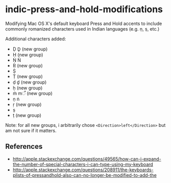 # indic-press-and-hold-modifications
Modifying Mac OS X's default keyboard Press and Hold accents to include commonly romanized characters used in Indian languages (e.g. ṇ, ṣ, etc.)

Additional characters added:
* Ḍ D̥ (new group)
* Ḥ (new group)
* Ṇ Ṅ
* Ṛ (new group)
* Ṣ
* Ṭ (new group)
* ḍ d̥ (new group)
* ḥ (new group)
* ṁ mँ (new group)
* ṇ ṅ
* ṛ (new group)
* ṣ
* ṭ (new group)

Note: for all new groups, i arbitrarily chose `<Direction>left</Direction>` but am not sure if it matters.

## References
* http://apple.stackexchange.com/questions/49565/how-can-i-expand-the-number-of-special-characters-i-can-type-using-my-keyboard
* http://apple.stackexchange.com/questions/208911/the-keyboards-plists-of-pressandhold-also-can-no-longer-be-modified-to-add-the
